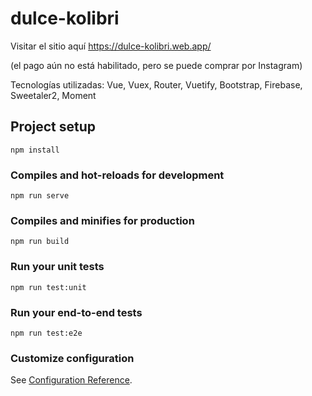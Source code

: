# dulce-kolibri
Visitar el sitio aquí https://dulce-kolibri.web.app/ 

(el pago aún no está habilitado, pero se puede comprar por Instagram)


Tecnologías utilizadas: Vue, Vuex, Router, Vuetify, Bootstrap, Firebase, Sweetaler2, Moment

## Project setup
```
npm install
```

### Compiles and hot-reloads for development
```
npm run serve
```

### Compiles and minifies for production
```
npm run build
```

### Run your unit tests
```
npm run test:unit
```

### Run your end-to-end tests
```
npm run test:e2e
```

### Customize configuration
See [Configuration Reference](https://cli.vuejs.org/config/).
